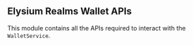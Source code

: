 ## Elysium Realms Wallet APIs

This module contains all the APIs required to interact with the `WalletService`.
